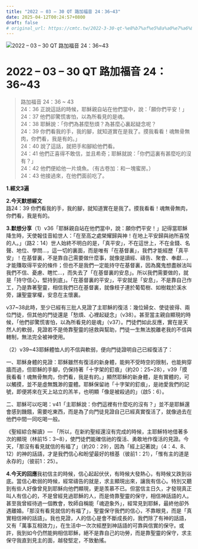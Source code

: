 ```yaml
---
title: "2022 – 03 – 30 QT 路加福音 24：36~43"
date: 2025-04-12T00:24:57+0800
draft: false
# original_url: https://cmtc.tw/2022-3-30-qt-%e8%b7%af%e5%8a%a0%e7%a6%8f%e9%9f%b3-24%ef%bc%9a36-43
---
```


![2022 – 03 – 30 QT 路加福音 24：36\~43](/images/qt.jpg   "2022 – 03 – 30 QT 路加福音 24：36\~43")

# 2022 – 03 – 30 QT 路加福音 24：36\~43

> 路加福音 24：36 ~ 43  
> 24：36 正說這話的時候，耶穌親自站在他們當中，說：「願你們平安！」  
> 24：37 他們卻驚慌害怕，以為所看見的是魂。  
> 24：38 耶穌說：「你們為甚麼愁煩？為甚麼心裏起疑念呢？  
> 24：39 你們看我的手，我的腳，就知道實在是我了。摸我看看！魂無骨無肉，你們看，我是有的。」  
> 24：40 說了這話，就把手和腳給他們看。  
> 24：41 他們正喜得不敢信，並且希奇；耶穌就說：「你們這裏有甚麼吃的沒有？」  
> 24：42 他們便給他一片燒魚。（有古卷加：和一塊蜜房。）  
> 24：43 他接過來，在他們面前吃了。

**1.經文3遍**

**2.今天默想經文**  
路24：39 你們看我的手，我的腳，就知道實在是我了。摸我看看！魂無骨無肉，你們看，我是有的。

**3.默想分享**（1）v36「耶穌親自站在他們當中，說：願你們平安！」記得當耶穌降生時，天使報佳音給世人：「在至高之處榮耀歸與神！在地上平安歸與祂所喜悅的人。」（路2：14）世人始終不明白的是，「真平安」，不在這世上，不在金錢、名聲、地位、學問…，這一切的裏面，而是唯有「在基督裏」，我們才能經歷「真平安」！在基督裏，不是靠自己需要做什麼事，就像是讀經、禱告、聚會、奉獻…，才能賺取得平安的條件；但也不是我們一定能持守在基督裏，因為魔鬼想盡辦法叫我們不信、憂慮、瞎忙…，而失去了「在基督裏的安息」。所以我們需要做的，就是「持守信心，堅持到底」。「在基督裏的平安」，平安就是「安息」，不是靠自己作工，乃是靠著聖靈，相信我們已在基督裏，就像枝子連於葡萄樹、如樹栽於溪水旁，讓聖靈掌權，安息在主懷裏。

v37\~38此時，至少已經有三批人見證了主耶穌的復活：幾位婦女、使徒彼得、兩位門徒，但其他的門徒還是「愁煩、心裡起疑念」（v38）。甚至當主親自顯現的時候，「他們卻驚慌害怕，以為所看見的是魂」（v37）。門徒們如此反應，實在是天然人的軟弱，見證若不是倚靠聖靈的拯救與幫助，門徒一生無法脫離老我的不信與轄制，無法完全被神使用。

（2）v39\~43耶穌體恤人的不信與軟弱，便向門徒證明自己已經復活了：

一、耶穌身體的見證：耶穌雖然有復活的新身體，能夠不受時空的限制，也能夠穿牆而過，但耶穌的手腳，仍保持著「十字架的釘痕」（約20：25\~28），v39「摸我看看！魂無骨無肉，你們看，我是有的。」顯然耶穌的新身體，是有實體的，可以觸摸，並不是虛無飄渺的靈體。耶穌保留祂「十字架的釘痕」，是祂愛我們的記號，即便將來在天上站立的羔羊，也明顯「像是被殺過的」（啟5：6）。

二、耶穌可以吃喝：v41「主耶穌說：你們這裡有什麼吃的沒有？」並不是耶穌還會感到饑餓，需要吃東西，而是為了向門徒見證自己已經真實復活了，就像過去在他們中間一同吃喝一般。

《聖經綜合解讀》— 「所以，在新約聖經還沒有完成的時候，主耶穌特地借著多次的顯現（林前15：3\~8），使門徒們能確信祂的復活、勇敢地作復活的見證。今天，「那沒有看見就信的有福了」（約20：29），因為「經上記著說」（4：4、8、12）的神的話語，才是我們信心和盼望最好的根基（彼前1：21），「惟有主的道是永存的」（彼前1：25）。

**4.今天的回應**我初信主的時候，信心起起伏伏，有時候大發熱心，有時候又跌到谷底。當信心軟弱的時候，經常禱告的就是，求主顯現出來，讓我有信心。特別又聽到有些人好像曾見到耶穌向他們顯現，更是羡慕不已。但當信主日久，才發現真正叫人有信心的，不是曾經見過耶穌的人，而是倚靠聖靈的保守，相信神話語的人。甚至我曾經待過一個教會，牧師自稱能「魂遊象外」，經常見到耶穌，最終他卻外遇離婚。「那沒有看見就信的有福了」，聖靈保守我們的信心，不靠眼見，而是「真實相信神的話語」。我也見證，人的信心是會不斷成長的，我們除了有神的話語，又有「萬事互相效力」，在生活中一次次經歷到神話語的可靠與信實的保守。或許，我到如今仍然能夠相信耶穌，絕不是靠自己的功勞，而是靠聖靈的保守，求主保守我直到見主的面，越發堅定，不致動搖。
